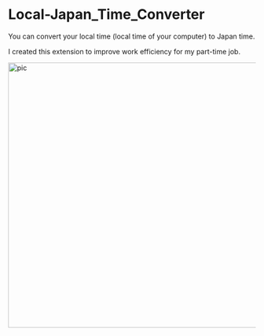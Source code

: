 # Local-Japan_Time_Converter

<p>You can convert your local time (local time of your computer) to Japan time.</p>
<p>I created this extension to improve work efficiency for my part-time job.</p>

<img width="539" alt="pic" src="https://user-images.githubusercontent.com/105990444/185681406-f1ae6438-9ebd-4dc9-b7bf-5c92f5125516.png">

